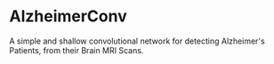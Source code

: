 # AlzheimerConv
A simple and shallow convolutional network for detecting Alzheimer's Patients, from their Brain MRI Scans.
